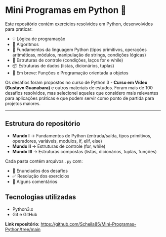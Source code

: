 # Mini Programas em Python 🐍

Este repositório contém exercícios resolvidos em Python, desenvolvidos para praticar:

- 💡 Lógica de programação
- 🧩 Algoritmos
- 🐍 Fundamentos da linguagem Python (tipos primitivos, operações aritméticas, módulos, manipulação de strings, condições lógicas)
- 🔄 Estruturas de controle (condições, laços for e while)
- 📦 Estruturas de dados (listas, dicionários, tuplas)
- 🚀 Em breve: Funções e Programação orientada a objetos 

Os desafios foram propostos no curso de Python 3 - **Curso em Vídeo (Gustavo Guanabara)** e outros materiais de estudos.
Foram mais de 100 desafios resolvidos, mas selecionei aqueles que considero mais relevantes para aplicações práticas e que podem servir como ponto de partida para projetos maiores.

---

## Estrutura do repositório
- **Mundo I** → Fundamentos de Python (entrada/saída, tipos primitivos, operadores, variáveis, modulos, if, elif, else)
- **Mundo II** → Estruturas de controle (for, while)
- **Mundo III** → Estruturas compostas (listas, dicionários, tuplas, funções)

Cada pasta contém arquivos `.py` com:
- 📝 Enunciados dos desafios
- ✅ Resolução dos exercícios
- 💬 Alguns comentários

## Tecnologias utilizadas
- Python3.x
- Git e GitHub
  
**Link repositório:** https://github.com/Scheila85/Mini-Programas-Python/tree/main






  

